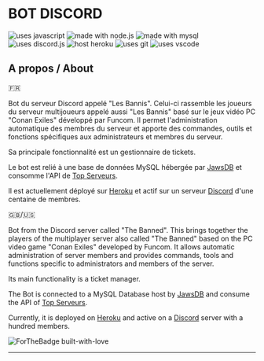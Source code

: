 # BOT DISCORD

<img src="https://img.shields.io/badge/Uses-TypeScript-2f74c1" alt="uses javascript"> <img src="https://img.shields.io/badge/Uses-NodeJS-73ac61" alt="made with node.js"> <img src="https://img.shields.io/badge/Uses-Mysql-f7f7f7" alt="made with mysql"> <img src="https://img.shields.io/badge/NPM-Discord.js%20v12.5.3-1591f1" alt="uses discord.js"> <img src="https://img.shields.io/badge/Host-Heroku-6762a5" alt="host heroku"> <img src="https://img.shields.io/badge/Uses-Git-red.svg" alt="uses git"> <img src="https://img.shields.io/badge/Uses-VS Code-22a1eb" alt="uses vscode">
 
## A propos / About

🇫🇷

Bot du serveur Discord appelé "Les Bannis". Celui-ci rassemble les joueurs du serveur multijoueurs appelé aussi "Les Bannis" basé sur le jeux vidéo PC "Conan Exiles" développé par Funcom. Il permet l'administration automatique des membres du serveur et apporte des commandes, outils et fonctions spécifiques aux administrateurs et membres du serveur.

Sa principale fonctionnalité est un gestionnaire de tickets.

Le bot est relié à une base de données MySQL hébergée par [JawsDB](https://www.jawsdb.com/) et consomme l'API de [Top Serveurs](https://top-serveurs.net/).

Il est actuellement déployé sur [Heroku](https://www.heroku.com/) et actif sur un serveur [Discord](https://discord.gg/SMZJWyf) d'une centaine de membres.

🇬🇧/🇺🇸

Bot from the Discord server called "The Banned". This brings together the players of the multiplayer server also called "The Banned" based on the PC video game "Conan Exiles" developed by Funcom. It allows automatic administration of server members and provides commands, tools and functions specific to administrators and members of the server.

Its main functionality is a ticket manager.

The Bot is connected to a MySQL Database host by [JawsDB](https://www.jawsdb.com/) and consume the API of [Top Serveurs](https://top-serveurs.net/).

Currently, it is deployed on [Heroku](https://www.heroku.com/) and active on a [Discord](https://discord.gg/SMZJWyf) server with a hundred members.


![ForTheBadge built-with-love](http://ForTheBadge.com/images/badges/built-with-love.svg)

---
